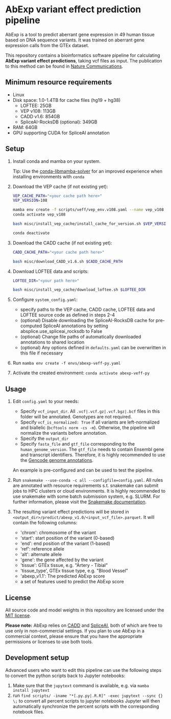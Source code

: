 # AbExp variant effect prediction pipeline

AbExp is a tool to predict aberrant gene expression in 49 human tissue based on DNA sequence variants.
It was trained on aberrant gene expression calls from the GTEx dataset.

This repository contains a bioinformatics software pipeline for calculating **AbExp variant effect predictions**, taking vcf files as input.
The publication to this method can be found in [Nature Communications](https://www.nature.com/articles/s41467-025-58210-w).

## Minimum resource requirements

- Linux
- Disk space: 1.0-1.4TB for cache files (hg19 + hg38)
  - LOFTEE: 25GB
  - VEP v108: 113GB
  - CADD v1.6: 854GB
  - SpliceAI-RocksDB (optional): 349GB
- RAM: 64GB
- GPU supporting CUDA for SpliceAI annotation

## Setup

1) Install conda and mamba on your system.

   Tip: Use the [conda-libmamba-solver](https://conda.github.io/conda-libmamba-solver/user-guide/) for an improved experience when installing environments with `conda`
2) Download the VEP cache (if not existing yet):
   ```bash
   VEP_CACHE_PATH="<your cache path here>"
   VEP_VERSION=108

   mamba env create -f scripts/veff/vep_env.v108.yaml --name vep_v108
   conda activate vep_v108
   
   bash misc/install_vep_cache/install_cache_for_version.sh $VEP_VERSION $VEP_CACHE_PATH
   
   conda deactivate
   ```
3) Download the CADD cache (if not existing yet):
   ```bash
   CADD_CACHE_PATH="<your cache path here>"

   bash misc/download_CADD_v1.6.sh $CADD_CACHE_PATH
   ```
4) Download LOFTEE data and scripts:
   ```bash
   LOFTEE_DIR="<your path here>"

   bash misc/install_vep_cache/download_loftee.sh $LOFTEE_DIR
   ```
4) Configure `system_config.yaml`:
   - specify paths to the VEP cache, CADD cache, LOFTEE data and LOFTEE source code as defined in steps 2-4
   - (optional) Disable downloading the SpliceAI-RocksDB cache for pre-computed SpliceAI annotations by setting absplice.use\_spliceai\_rocksdb to False
   - (optional) Change file paths of automatically downloaded annotations to shared location
   - (optional) Any options defined in `defaults.yaml` can be overwritten in this file if necessary
2) Run `mamba env create -f envs/abexp-veff-py.yaml`
3) Activate the created environment: `conda activate abexp-veff-py`

## Usage

1) Edit `config.yaml` to your needs:
   - Specify `vcf_input_dir`. All `.vcf|.vcf.gz|.vcf.bgz|.bcf` files in this folder will be annotated. Genotypes are not required.
   - Specify `vcf_is_normalized: True` if all variants are left-normalized and biallelic (`bcftools norm -cs -m`).
     Otherwise, the pipeline will normalize the variants before annotation.
   - Specify the `output_dir`
   - Specify `fasta_file` and `gtf_file` corresponding to the `human_genome_version`.
     The `gtf_file` needs to contain Ensembl gene and transcript identifiers.
     Therefore, it is highly recommended to use the [Gencode genome annotations](https://ftp.ebi.ac.uk/pub/databases/gencode/Gencode_human/).

   An example is pre-configured and can be used to test the pipeline.

2) Run `snakemake --use-conda -c all --configfile=config.yaml`.
   All rules are annotated with resource requirements s.t. snakemake can submit jobs to HPC clusters or cloud environments.
   It is highly recommended to use snakemake with some batch submission system, e.g. SLURM.
   For further information, please visit the [Snakemake documentation](https://snakemake.readthedocs.io/).
3) The resulting variant effect predictions will be stored in `<output_dir>/predict/abexp_v1.0/<input_vcf_file>.parquet`. It will contain the following columns:
   - 'chrom': chromosome of the variant
   - 'start': start position of the variant (0-based)
   - 'end': end position of the variant (1-based)
   - 'ref': reference allele
   - 'alt': alternate allele
   - 'gene': the gene affected by the variant
   - 'tissue': GTEx tissue, e.g. "Artery - Tibial"
   - 'tissue_type', GTEx tissue type, e.g. "Blood Vessel"
   - 'abexp_v1.1': The predicted AbExp score
   - a set of features used to predict the AbExp score

## License
All source code and model weights in this repository are licensed under the [MIT license](./LICENSE).

**Please note:** AbExp relies on [CADD](https://cadd.gs.washington.edu/) and [SpliceAI](https://github.com/Illumina/SpliceAI/), both of which are free to use only in non-commercial settings.
If you plan to use AbExp in a commercial context, please ensure that you have the appropriate permissions or licenses to use both tools.

## Development setup
Advanced users who want to edit this pipeline can use the following steps to convert the python scripts back to Jupyter notebooks:
1) Make sure that the `jupytext` command is available, e.g. via `mamba install jupytext`
2) run `find scripts/ -iname "*[.py.py|.R.R]" -exec jupytext --sync {} \;` to convert all percent scripts to jupyter notebooks
Jupyter will then automatically synchronize the percent scripts with the corresponding notebook files.

